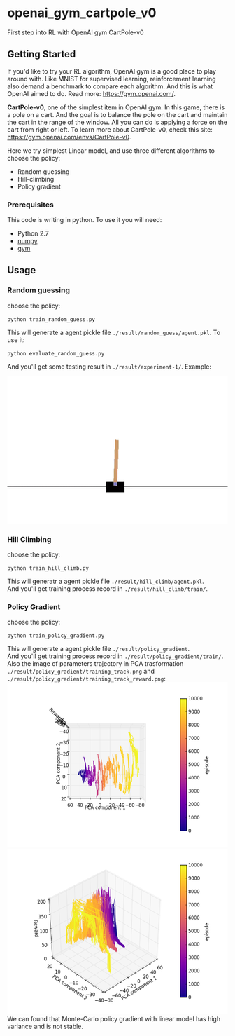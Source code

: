 # openai_gym_cartpole_v0

First step into RL with OpenAI gym CartPole-v0

## Getting Started

If you'd like to try your RL algorithm, OpenAI gym is a good place to play around with. Like MNIST for supervised learning, reinforcement learning also demand a benchmark to compare each algorithm. And this is what OpenAI aimed to do. Read more: https://gym.openai.com/.

**CartPole-v0**, one of the simplest item in OpenAI gym. In this game, there is a pole on a cart. And the goal is to balance the pole on the cart and maintain the cart in the range of the window. All you can do is applying a force on the cart from right or left. To learn more about CartPole-v0, check this site: https://gym.openai.com/envs/CartPole-v0.

Here we try simplest Linear model, and use three different algorithms to choose the policy:
* Random guessing
* Hill-climbing
* Policy gradient

### Prerequisites
This code is writing in python. To use it you will need:
* Python 2.7
* [numpy](http://docs.scipy.org/doc/numpy-1.10.0/user/install.html)
* [gym](https://github.com/openai/gym)

## Usage
### Random guessing
choose the policy:
```
python train_random_guess.py
```
This will generate a agent pickle file ```./result/random_guess/agent.pkl```. To use it:
```
python evaluate_random_guess.py
```
And you'll get some testing result in ```./result/experiment-1/```. Example:

![](images/openaigym.gif)

### Hill Climbing
choose the policy:
```
python train_hill_climb.py
```
This will generatr a agent pickle file ```./result/hill_climb/agent.pkl```.  
And you'll get training process record in ```./result/hill_climb/train/```.

### Policy Gradient
choose the policy:
```
python train_policy_gradient.py
```
This will generate a agent pickle file ```./result/policy_gradient```.  
And you'll get training process record in ```./result/policy_gradient/train/```.  
Also the image of parameters trajectory in PCA trasformation ```./result/policy_gradient/training_track.png``` and ```./result/policy_gradient/training_track_reward.png```:  
![](images/training_track.png)![](images/training_track_reward.png)  
We can found that Monte-Carlo policy gradient with linear model has high variance and is not stable.
